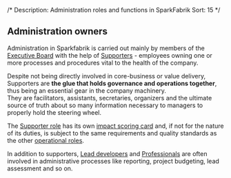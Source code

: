 /*
Description: Administration roles and functions in SparkFabrik
Sort: 15
*/

## Administration owners

Administration in Sparkfabrik is carried out mainly by members of the [Executive Board](/job-roles/governance) with the help of [Supporters](/job-roles/role-isc-supporter) - employees owning one or more processes and procedures vital to the health of the company.

Despite not being directly involved in core-business or value delivery, Supporters are **the glue that holds governance and operations together**, thus being an essential gear in the company machinery.  
They are facilitators, assistants, secretaries, organizers and the ultimate source of truth about so many information necessary to managers to properly hold the steering wheel.

The [Supporter role](/job-roles/role-isc-supporter) has its own [impact scoring card](/working-at-sparkfabrik/impact-scoring) and, if not for the nature of its duties, is subject to the same requirements and quality standards as the other [operational roles](/job-roles/operations).

In addition to supporters, [Lead developers](/job-roles/role-isc-lead-developer) and [Professionals](/job-roles/role-isc-professional) are often involved in administrative processes like reporting, project budgeting, lead assessment and so on.
